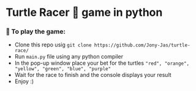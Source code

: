 # Turtle Racer 🐢 game in python

### 🔰 To play the game:

* Clone this repo usig `git clone https://github.com/Jony-Jas/turtle-race/`
* Run `main.py` file using any python compiler
* In the pop-up window place your bet for the turtles ```"red", "orange", "yellow", "green", "blue", "purple"``` 
* Wait for the race to finish and the console displays your result
* Enjoy :)
